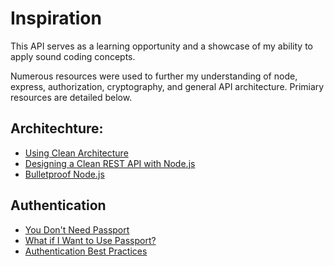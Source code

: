 # Inspiration
This API serves as a learning opportunity and a showcase of my ability to apply sound coding concepts.

Numerous resources were used to further my understanding of node, express, authorization, cryptography, and general API architecture. Primiary resources are detailed below.

## Architechture:
* [Using Clean Architecture](https://www.youtube.com/watch?v=CnailTcJV_U&list=WL&index=8&t=0s)
* [Designing a Clean REST API with Node.js](https://www.youtube.com/watch?v=fy6-LSE_zjI&feature=youtu.be)
* [Bulletproof Node.js](https://softwareontheroad.com/ideal-nodejs-project-structure/)

## Authentication
* [You Don't Need Passport](https://softwareontheroad.com/nodejs-jwt-authentication-oauth/)
* [What if I Want to Use Passport?](https://www.youtube.com/watch?v=sakQbeRjgwg&list=PL4cUxeGkcC9jdm7QX143aMLAqyM-jTZ2x&index=1)
* [Authentication Best Practices](https://www.reddit.com/r/node/comments/dx2g93/what_are_the_good_practices_to_nodejs_web_app/)
